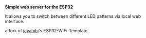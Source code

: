 **Simple web server for the ESP32**

It allows you to switch between different LED patterns via local web interface.

a fork of [jayambi](https://github.com/jayambi)'s ESP32-WiFi-Template.
